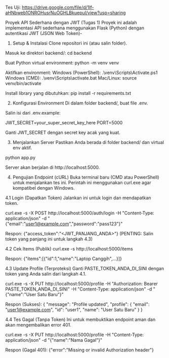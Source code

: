 Tes Uji:
https://drive.google.com/file/d/1If-aHNbweb1ONROHusrNuOGHLBkuepuI/view?usp=sharing

Proyek API Sederhana dengan JWT (Tugas 1)
Proyek ini adalah implementasi API sederhana menggunakan Flask (Python) dengan autentikasi JWT (JSON Web Token)-

1. Setup & Instalasi
Clone repositori ini (atau salin folder).

Masuk ke direktori backend/:
cd backend

Buat Python virtual environment:
python -m venv venv

Aktifkan environment:
Windows (PowerShell): .\venv\Scripts\Activate.ps1
Windows (CMD): .\venv\Scripts\activate.bat
Mac/Linux: source venv/bin/activate

Install library yang dibutuhkan:
pip install -r requirements.txt

2. Konfigurasi Environment
Di dalam folder backend/, buat file .env.

Salin isi dari .env.example:

JWT_SECRET=your_super_secret_key_here
PORT=5000

Ganti JWT_SECRET dengan secret key acak yang kuat.

3. Menjalankan Server
Pastikan Anda berada di folder backend/ dan virtual env aktif.

python app.py

Server akan berjalan di http://localhost:5000.

4. Pengujian Endpoint (cURL)
Buka terminal baru (CMD atau PowerShell) untuk menjalankan tes ini. Perintah ini menggunakan curl.exe agar kompatibel dengan Windows.

4.1 Login (Dapatkan Token)
Jalankan ini untuk login dan mendapatkan token.

curl.exe -s -X POST http://localhost:5000/auth/login -H "Content-Type: application/json" -d "{\"email\":\"user1@example.com\",\"password\":\"pass123\"}"

Respon:
{"access_token":"<JWT_PANJANG_ANDA>"}
(PENTING: Salin token yang panjang ini untuk langkah 4.3)

4.2 Cek Items (Publik)
curl.exe -s http://localhost:5000/items

Respon:
{"items":[{"id":1,"name":"Laptop Canggih",...}]}

4.3 Update Profile (Terproteksi)
Ganti PASTE_TOKEN_ANDA_DI_SINI dengan token yang Anda salin dari langkah 4.1.

curl.exe -s -X PUT http://localhost:5000/profile -H "Authorization: Bearer PASTE_TOKEN_ANDA_DI_SINI" -H "Content-Type: application/json" -d "{\"name\":\"User Satu Baru\"}"

Respon (Sukses):
{
  "message": "Profile updated",
  "profile": {
    "email": "user1@example.com",
    "id": "user1",
    "name": "User Satu Baru"
  }
}

4.4 Tes Gagal (Tanpa Token)
Ini untuk membuktikan endpoint aman dan akan mengembalikan error 401.

curl.exe -s -X PUT http://localhost:5000/profile -H "Content-Type: application/json" -d "{\"name\":\"Nama Gagal\"}"

Respon (Gagal 401):
{"error":"Missing or invalid Authorization header"}
